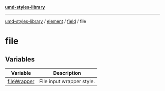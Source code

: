 [**umd-styles-library**](../../../../../README.md)

***

[umd-styles-library](../../../../../modules.md) / [element](../../../../README.md) / [field](../../README.md) / file

# file

## Variables

| Variable | Description |
| ------ | ------ |
| [fileWrapper](variables/fileWrapper.md) | File input wrapper style. |
